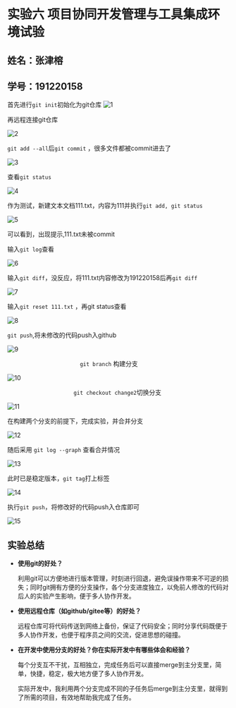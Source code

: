 # 实验六 项目协同开发管理与工具集成环境试验

## 姓名：张津榕

## 学号：191220158



首先进行`git init`初始化为git仓库    ![1](ref/1.png)

  

再远程连接git仓库  

![2](ref/2.png)

`git add --all`后`git commit` ，很多文件都被commit进去了   

![3](ref/3.png)

查看`git status `   

![4](ref/4.png)



  作为测试，新建文本文档111.txt，内容为111并执行`git add, git status `    

![5](ref/5.png)  

可以看到，出现提示,111.txt未被commit  



输入`git log`查看  

![6](ref/6.png)

输入`git diff`，没反应，将111.txt内容修改为191220158后再`git diff ` 

![7](ref/7.png)

输入`git reset 111.txt` ，再git status查看  

![8](ref/8.png)

  

`git push`,将未修改的代码push入github  

![9](ref/9.png)



`                       git branch` 构建分支  

![10](ref/10.png)

  

`                     git checkout change2`切换分支  

![11](ref/11.png)

  

在构建两个分支的前提下，完成实验，并合并分支  

![12](ref/12.png)

  

随后采用 `git log --graph` 查看合并情况  

![13](ref/13.png)

  

此时已是稳定版本，`git tag`打上标签  

![14](ref/14.png)

  

执行`git push`，将修改好的代码push入仓库即可  

![15](ref/15.png)





## **实验总结**

- **使用git的好处？**

  ​        利用git可以方便地进行版本管理，时刻进行回退，避免误操作带来不可逆的损失；同时git拥有方便的分支操作，各个分支进度独立，以免前人修改的代码对后人的实验产生影响，便于多人协作开发。 

- **使用远程仓库（如github/gitee等）的好处？**

  ​        远程仓库可将代码传送到网络上备份，保证了代码安全；同时分享代码既便于多人协作开发，也便于程序员之间的交流，促进思想的碰撞。

- **在开发中使用分支的好处？你在实际开发中有哪些体会和经验？**

  ​       每个分支互不干扰，互相独立，完成任务后可以直接merge到主分支里，简单，快捷，稳定，极大地方便了多人协作开发。

  ​       实际开发中，我利用两个分支完成不同的子任务后merge到主分支里，就得到了所需的项目，有效地帮助我完成了任务。



